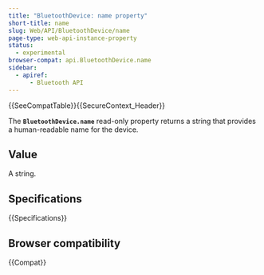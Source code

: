 ```yaml
---
title: "BluetoothDevice: name property"
short-title: name
slug: Web/API/BluetoothDevice/name
page-type: web-api-instance-property
status:
  - experimental
browser-compat: api.BluetoothDevice.name
sidebar:
  - apiref:
      - Bluetooth API
---
```


{{SeeCompatTable}}{{SecureContext_Header}}

The **`BluetoothDevice.name`** read-only property returns a
string that provides a human-readable name for the device.

## Value

A string.

## Specifications

{{Specifications}}

## Browser compatibility

{{Compat}}
